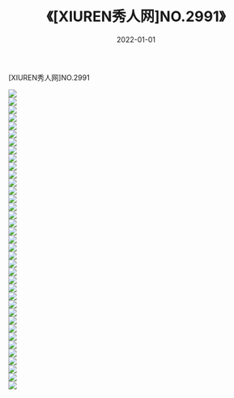 ﻿---
layout: post
title:  《[XIUREN秀人网]NO.2991》
date:   2022-01-01
img: http://pic.660000.xyz/1:/秀人网/秀人网第03部分/[XIUREN秀人网]NO.2991/000.jpg
categories: [美女, 清纯, 唯美]
---

[XIUREN秀人网]NO.2991

 ![](http://pic.660000.xyz/1:/秀人网/秀人网第03部分/[XIUREN秀人网]NO.2991/001.jpg) <br>![](http://pic.660000.xyz/1:/秀人网/秀人网第03部分/[XIUREN秀人网]NO.2991/002.jpg) <br>![](http://pic.660000.xyz/1:/秀人网/秀人网第03部分/[XIUREN秀人网]NO.2991/003.jpg) <br>![](http://pic.660000.xyz/1:/秀人网/秀人网第03部分/[XIUREN秀人网]NO.2991/004.jpg) <br>![](http://pic.660000.xyz/1:/秀人网/秀人网第03部分/[XIUREN秀人网]NO.2991/005.jpg) <br>![](http://pic.660000.xyz/1:/秀人网/秀人网第03部分/[XIUREN秀人网]NO.2991/006.jpg) <br>![](http://pic.660000.xyz/1:/秀人网/秀人网第03部分/[XIUREN秀人网]NO.2991/007.jpg) <br>![](http://pic.660000.xyz/1:/秀人网/秀人网第03部分/[XIUREN秀人网]NO.2991/008.jpg) <br>![](http://pic.660000.xyz/1:/秀人网/秀人网第03部分/[XIUREN秀人网]NO.2991/009.jpg) <br>![](http://pic.660000.xyz/1:/秀人网/秀人网第03部分/[XIUREN秀人网]NO.2991/010.jpg) <br>![](http://pic.660000.xyz/1:/秀人网/秀人网第03部分/[XIUREN秀人网]NO.2991/011.jpg) <br>![](http://pic.660000.xyz/1:/秀人网/秀人网第03部分/[XIUREN秀人网]NO.2991/012.jpg) <br>![](http://pic.660000.xyz/1:/秀人网/秀人网第03部分/[XIUREN秀人网]NO.2991/013.jpg) <br>![](http://pic.660000.xyz/1:/秀人网/秀人网第03部分/[XIUREN秀人网]NO.2991/014.jpg) <br>![](http://pic.660000.xyz/1:/秀人网/秀人网第03部分/[XIUREN秀人网]NO.2991/015.jpg) <br>![](http://pic.660000.xyz/1:/秀人网/秀人网第03部分/[XIUREN秀人网]NO.2991/016.jpg) <br>![](http://pic.660000.xyz/1:/秀人网/秀人网第03部分/[XIUREN秀人网]NO.2991/017.jpg) <br>![](http://pic.660000.xyz/1:/秀人网/秀人网第03部分/[XIUREN秀人网]NO.2991/018.jpg) <br>![](http://pic.660000.xyz/1:/秀人网/秀人网第03部分/[XIUREN秀人网]NO.2991/019.jpg) <br>![](http://pic.660000.xyz/1:/秀人网/秀人网第03部分/[XIUREN秀人网]NO.2991/020.jpg) <br>![](http://pic.660000.xyz/1:/秀人网/秀人网第03部分/[XIUREN秀人网]NO.2991/021.jpg) <br>![](http://pic.660000.xyz/1:/秀人网/秀人网第03部分/[XIUREN秀人网]NO.2991/022.jpg) <br>![](http://pic.660000.xyz/1:/秀人网/秀人网第03部分/[XIUREN秀人网]NO.2991/023.jpg) <br>![](http://pic.660000.xyz/1:/秀人网/秀人网第03部分/[XIUREN秀人网]NO.2991/024.jpg) <br>![](http://pic.660000.xyz/1:/秀人网/秀人网第03部分/[XIUREN秀人网]NO.2991/025.jpg) <br>![](http://pic.660000.xyz/1:/秀人网/秀人网第03部分/[XIUREN秀人网]NO.2991/026.jpg) <br>![](http://pic.660000.xyz/1:/秀人网/秀人网第03部分/[XIUREN秀人网]NO.2991/027.jpg) <br>![](http://pic.660000.xyz/1:/秀人网/秀人网第03部分/[XIUREN秀人网]NO.2991/028.jpg) <br>![](http://pic.660000.xyz/1:/秀人网/秀人网第03部分/[XIUREN秀人网]NO.2991/029.jpg) <br>![](http://pic.660000.xyz/1:/秀人网/秀人网第03部分/[XIUREN秀人网]NO.2991/030.jpg) <br>![](http://pic.660000.xyz/1:/秀人网/秀人网第03部分/[XIUREN秀人网]NO.2991/031.jpg) <br>![](http://pic.660000.xyz/1:/秀人网/秀人网第03部分/[XIUREN秀人网]NO.2991/032.jpg) <br>![](http://pic.660000.xyz/1:/秀人网/秀人网第03部分/[XIUREN秀人网]NO.2991/033.jpg) <br>![](http://pic.660000.xyz/1:/秀人网/秀人网第03部分/[XIUREN秀人网]NO.2991/034.jpg) <br>![](http://pic.660000.xyz/1:/秀人网/秀人网第03部分/[XIUREN秀人网]NO.2991/035.jpg) <br>![](http://pic.660000.xyz/1:/秀人网/秀人网第03部分/[XIUREN秀人网]NO.2991/036.jpg) <br>![](http://pic.660000.xyz/1:/秀人网/秀人网第03部分/[XIUREN秀人网]NO.2991/037.jpg) <br>
